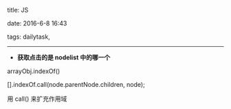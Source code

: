 title: JS

date: 2016-6-8 16:43

tags: dailytask,

---

* __获取点击的是 nodelist 中的哪一个__

arrayObj.indexOf()

[].indexOf.call(node.parentNode.children, node);

用 call() 来扩充作用域
